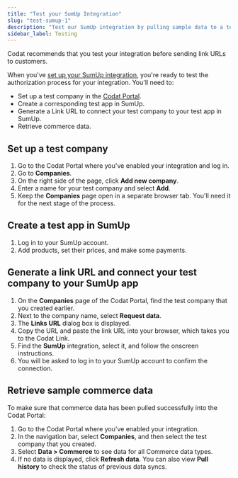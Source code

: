 ```yaml
---
title: "Test your SumUp Integration"
slug: "test-sumup-1"
description: "Test our SumUp integration by pulling sample data to a test company"
sidebar_label: Testing
---
```


Codat recommends that you test your integration before sending link URLs to customers.

When you've [set up your SumUp integration](/integrations/commerce/sumup/set-up-sumup-in-production-1), you're ready to test the authorization process for your integration. You'll need to:

- Set up a test company in the <a href="https://app.codat.io/" target="_blank">Codat Portal</a>.
- Create a corresponding test app in SumUp.
- Generate a Link URL to connect your test company to your test app in SumUp.
- Retrieve commerce data.

## Set up a test company

1. Go to the Codat Portal where you've enabled your integration and log in.
2. Go to **Companies**.
3. On the right side of the page, click **Add new company**.
4. Enter a name for your test company and select **Add**.
5. Keep the **Companies** page open in a separate browser tab. You'll need it for the next stage of the process.

## Create a test app in SumUp

1. Log in to your SumUp account.
2. Add products, set their prices, and make some payments.

## Generate a link URL and connect your test company to your SumUp app

1. On the **Companies** page of the Codat Portal, find the test company that you created earlier.
2. Next to the company name, select **Request data**.
3. The **Links URL** dialog box is displayed.
4. Copy the URL and paste the link URL into your browser, which takes you to the Codat Link.
5. Find the **SumUp** integration, select it, and follow the onscreen instructions.
6. You will be asked to log in to your SumUp account to confirm the connection.

## Retrieve sample commerce data

To make sure that commerce data has been pulled successfully into the Codat Portal:

1. Go to the Codat Portal where you've enabled your integration.
2. In the navigation bar, select **Companies**, and then select the test company that you created.
3. Select **Data > Commerce** to see data for all Commerce data types.
4. If no data is displayed, click **Refresh data**. You can also view **Pull history** to check the status of previous data syncs.

